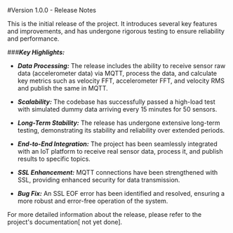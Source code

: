 #Version 1.0.0 - Release Notes


This is the initial release of the project. 
It introduces several key features and improvements, and has undergone rigorous testing to ensure reliability and performance.

###**_Key Highlights:_**
- **_Data Processing:_** The release includes the ability to receive sensor raw data (accelerometer data) via MQTT, process the data, and calculate key metrics such as velocity FFT, accelerometer FFT, and velocity RMS and publish the same in MQTT.

- **_Scalability:_** The codebase has successfully passed a high-load test with simulated dummy data arriving every 15 minutes for 50 sensors. 

- **_Long-Term Stability:_** The release has undergone extensive long-term testing, demonstrating its stability and reliability over extended periods.

- **_End-to-End Integration:_** The project has been seamlessly integrated with an IoT platform to receive real sensor data, process it, and publish results to specific topics.

- **_SSL Enhancement:_** MQTT connections have been strengthened with SSL, providing enhanced security for data transmission.

- **_Bug Fix:_** An SSL EOF error has been identified and resolved, ensuring a more robust and error-free operation of the system.


For more detailed information about the release, please refer to the project's documentation[ not yet done].

